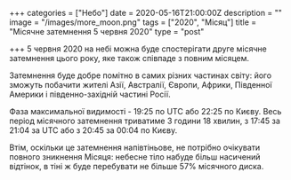 +++
categories = ["Небо"]
date = 2020-05-16T21:00:00Z
description = ""
image = "/images/more_moon.png"
tags = ["2020", "Місяц"]
title = "Місячне затемнення 5 червня 2020"
type = "post"

+++
5 червня 2020 на небі можна буде спостерігати друге місячне затемнення цього року, яке також співпаде з повним місяцем.  
  
Затемнення буде добре помітно в самих різних частинах світу: його зможуть побачити жителі Азії, Австралії, Європи, Африки, Південної Америки і південно-західній частині Росії.  
  
Фаза максимальної видимості - 19:25 по UTC або 22:25 по Києву. Весь період місячного затемнення триватиме 3 години 18 хвилин, з 17:45 за 21:04 за UTC або з 20:45 за 00:04 по Києву.  
  
Втім, оскільки це затемнення напівтіньове, не потрібно очікувати повного зникнення Місяця: небесне тіло набуде більш насичений відтінок, в тіні ж буде перебувати не більше 57% місячного диска.